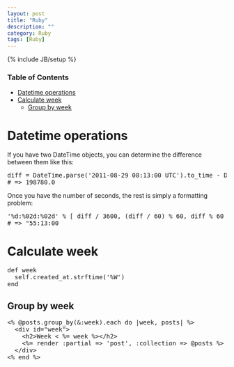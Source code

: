 ```yaml
---
layout: post
title: "Ruby"
description: ""
category: Ruby
tags: [Ruby]
---
```

{% include JB/setup %}

<div id="dw__toc">
<h3 class="toggle">Table of Contents</h3>
<div>

<ul class="toc">
<li class="level1"><div class="li"><a href="#datetime_operations">Datetime operations</a></div></li>
<li class="level1"><div class="li"><a href="#calculate_week">Calculate week</a></div>
<ul class="toc">
<li class="level2"><div class="li"><a href="#group_by_week">Group by week</a></div></li>
</ul></li>
</ul>
</div>
</div>
<!-- TOC END -->

<h1 class="sectionedit1" id="datetime_operations">Datetime operations</h1>
<div class="level1">

<p>
If you have two DateTime objects, you can determine the difference between them like this:
</p>
<pre class="code">diff = DateTime.parse(&#039;2011-08-29 08:13:00 UTC&#039;).to_time - DateTime.parse(&#039;2011-08-27 01:00:00 UTC&#039;).to_time
# =&gt; 198780.0</pre>

<p>
Once you have the number of seconds, the rest is simply a formatting problem:
</p>
<pre class="code">&#039;%d:%02d:%02d&#039; % [ diff / 3600, (diff / 60) % 60, diff % 60 ]
# =&gt; &quot;55:13:00</pre>

</div>

<h1 class="sectionedit2" id="calculate_week">Calculate week</h1>
<div class="level1">
<pre class="code">def week  
  self.created_at.strftime(&#039;%W&#039;)
end</pre>

</div>

<h2 class="sectionedit3" id="group_by_week">Group by week</h2>
<div class="level2">
<pre class="code">&lt;% @posts.group_by(&amp;:week).each do |week, posts| %&gt;
  &lt;div id=&quot;week&quot;&gt;
    &lt;h2&gt;Week &lt; %= week %&gt;&lt;/h2&gt;
    &lt;%= render :partial =&gt; &#039;post&#039;, :collection =&gt; @posts %&gt;
  &lt;/div&gt;
&lt;% end %&gt;</pre>

</div>